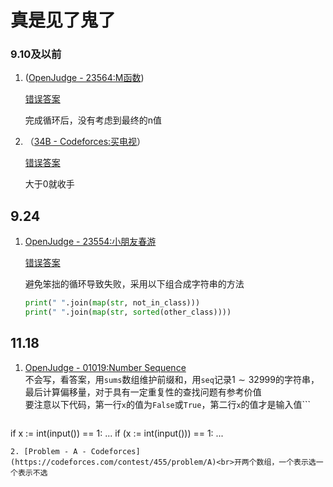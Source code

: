 # 真是见了鬼了

### 9.10及以前

1. ([OpenJudge - 23564:M函数](http://cs101.openjudge.cn/2024fallroutine/23564/))
   
   [错误答案](http://cs101.openjudge.cn/2024fallroutine/solution/46043260/)
   
   完成循环后，没有考虑到最终的n值

2. （[34B - Codeforces:买电视](https://codeforces.com/contest/34/problem/B)）
   
   [错误答案](https://codeforces.com/contest/34/submission/279479153)   
   
   大于0就收手

## 9.24

1. [OpenJudge - 23554:小朋友春游](http://cs101.openjudge.cn/2024fallroutine/23554/)
   
   [错误答案](http://cs101.openjudge.cn/2024fallroutine/solution/46187868/)
   
   避免笨拙的循环导致失败，采用以下组合成字符串的方法

   ```python
   print(" ".join(map(str, not_in_class)))
   print(" ".join(map(str, sorted(other_class))))
   ```
## 11.18
1. [OpenJudge - 01019:Number Sequence](http://cs101.openjudge.cn/practice/01019/)<br>不会写，看答案，用`sums`数组维护前缀和，用`seq`记录$1\sim 32999$的字符串，最后计算偏移量，对于具有一定重复性的查找问题有参考价值<br>要注意以下代码，第一行`x`的值为`False`或`True`，第二行`x`的值才是输入值```
	``` python
if x := int(input()) == 1:
	...
if (x := int(input())) == 1:
	...
````
2. [Problem - A - Codeforces](https://codeforces.com/contest/455/problem/A)<br>开两个数组，一个表示选一个表示不选